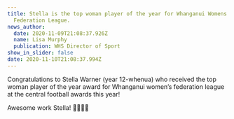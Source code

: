 ```yaml
---
title: Stella is the top woman player of the year for Whanganui Womens
  Federation League.
news_author:
  date: 2020-11-09T21:08:37.926Z
  name: Lisa Murphy
  publication: WHS Director of Sport
show_in_slider: false
date: 2020-11-10T21:08:37.994Z
---
```

Congratulations to Stella Warner (year 12-whenua) who received the top woman player of the year award for Whanganui women’s federation league at the central football awards this year! 

Awesome work Stella! 
💚💛💛💚